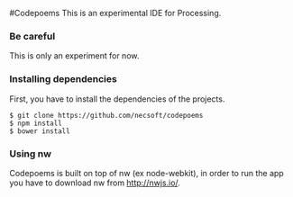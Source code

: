 #Codepoems
This is an experimental IDE for Processing.

### Be careful
This is only an experiment for now.

### Installing dependencies
First, you have to install the dependencies of the projects.
```
$ git clone https://github.com/necsoft/codepoems
$ npm install
$ bower install
```

### Using nw
Codepoems is built on top of nw (ex node-webkit), in order to run the app you have to download nw from http://nwjs.io/.